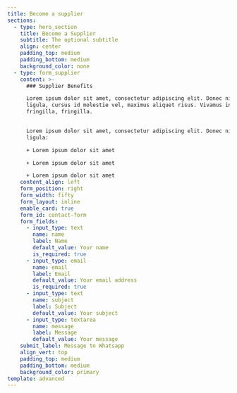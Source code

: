 ```yaml
---
title: Become a supplier
sections:
  - type: hero_section
    title: Become a Supplier
    subtitle: The optional subtitle
    align: center
    padding_top: medium
    padding_bottom: medium
    background_color: none
  - type: form_supplier
    content: >-
      ### Supplier Benefits

      Lorem ipsum dolor sit amet, consectetur adipiscing elit. Donec nisl
      ligula, cursus id molestie vel, maximus aliquet risus. Vivamus in nibh
      fringilla, fringilla.

      
      Lorem ipsum dolor sit amet, consectetur adipiscing elit. Donec nisl
      ligula:

      + Lorem ipsum dolor sit amet

      + Lorem ipsum dolor sit amet

      + Lorem ipsum dolor sit amet
    content_align: left
    form_position: right
    form_width: fifty
    form_layout: inline
    enable_card: true
    form_id: contact-form
    form_fields:
      - input_type: text
        name: name
        label: Name
        default_value: Your name
        is_required: true
      - input_type: email
        name: email
        label: Email
        default_value: Your email address
        is_required: true
      - input_type: text
        name: subject
        label: Subject
        default_value: Your subject
      - input_type: textarea
        name: message
        label: Message
        default_value: Your message
    submit_label: Message to Whatsapp
    align_vert: top
    padding_top: medium
    padding_bottom: medium
    background_color: primary
template: advanced
---
```

